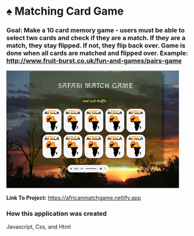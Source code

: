 # ♠️ Matching Card Game

### Goal: Make a 10 card memory game - users must be able to select two cards and check if they are a match. If they are a match, they stay flipped. If not, they flip back over. Game is done when all cards are matched and flipped over. Example: http://www.fruit-burst.co.uk/fun-and-games/pairs-game 

<img src= "snap.jpg" width =90%>

**Link To Project:** https://africanmatchgame.netlify.app

### How this application was created
Javascript, Css, and Html


